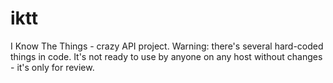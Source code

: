iktt
====

I Know The Things - crazy API project.
Warning: there's several hard-coded things in code. It's not ready to use by anyone on any host without changes - it's only for review.
